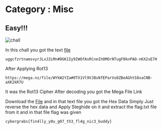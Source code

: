 # Category : Misc 

## Easy!!!

![chall](https://github.com/sachin320/The-CyberGrabs-CTF/blob/main/Chall%20Img/img/easy!!.PNG)

In this chall you got the text [file](https://github.com/sachin320/The-CyberGrabs-CTF/blob/main/Chall%20file/easy.txt)

```
uggcfzrtnamsvyrJLxJ2LMn#0GK1Iy9IWOfAsRCneIh0MOrNTugF8knPAO-nKX2xE7H
```

After Applying Rot13

```
https://mega.nz/file/WYkW2YZa#0TX1Vl9VJBsNfEParVu0ZBeAGhtS8xaCNB-aXK2kR7U 

```
It was the Rot13 Cipher After decoding you got the Mega File Link 

Download the [File](https://github.com/sachin320/The-CyberGrabs-CTF/blob/main/Chall%20file/file.txt) and in that text file you got the Hex Data
Simply Just reverse the hex data and Apply Steghide on it and extract the flag.txt file from it and in that file flag was given 

```
cybergrabs{fin4lly_y0u_g07_th3_fl4g_nic3_buddy}

```
